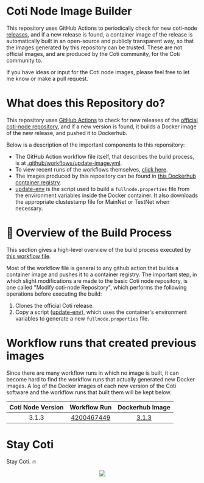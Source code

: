 # Coti Node Image Builder

This repository uses GitHub Actions to periodically check for new coti-node <a href="https://github.com/coti-io/coti-node/releases" target="_blank">releases</a>, and if a new release is found, a container image of the release is automatically built in an open-source and publicly transparent way, so that the images generated by this repository can be trusted. These are not official images, and are produced by the Coti community, for the Coti community to.

If you have ideas or input for the Coti node images, please feel free to let me know or make a pull request.

# What does this Repository do?

This repository uses <a href="https://docs.github.com/en/actions">GitHub Actions</a> to check for new releases of the <a href="https://github.com/coti-io/coti-node">official coti-node repository</a>, and if a new version is found, it builds a Docker image of the new release, and pushed it to Dockerhub.

Below is a description of the important components to this reponsitory:

- The GitHub Action workflow file itself, that describes the build process, is at <a href="https://github.com/tj-wells/coti-node-images/blob/master/.github/workflows/update-image.yml"  target="_blank">.github/workflows/update-image.yml</a>.
- To view recent runs of the workflows themselves, <a href="https://github.com/tj-wells/coti-node-images/actions"  target="_blank">click here</a>.
- The images produced by this repository can be found in <a href="https://hub.docker.com/r/atomnode/coti-node"  target="_blank">this Dockerhub container registry</a>.
- <a href="https://github.com/tj-wells/coti-node-images/blob/master/update-env" target="_blank">update-env</a> is the script used to build a `fullnode.properties` file from the environment variables inside the Docker container. It also downloads the appropriate clustestamp file for MainNet or TestNet when necessary.

# 🐳 Overview of the Build Process

This section gives a high-level overview of the build process executed by <a href="https://github.com/tj-wells/coti-node-images/blob/master/.github/workflows/update-image.yml" target="_blank">this workflow file</a>.

Most of the workflow file is general to any github action that builds a container image and pushes it to a container registry. The important step, in which slight modifications are made to the basic Coti node repository, is one called "Modify coti-node Repository", which performs the following operations before executing the build:

1. Clones the official Coti release.
2. Copy a script (<a href="https://github.com/tj-wells/coti-node-images/blob/master/update-env" target="_blank">update-env</a>), which uses the container's environment variables to generate a new `fullnode.properties` file.

# Workflow runs that created previous images

Since there are many workflow runs in which no image is built, it can become hard to find the workflow runs that actually generated new Docker images. A log of the Docker images of each new version of the Coti software and the workflow runs that built them will be kept below.

| Coti Node Version |                                          Workflow Run                                          |                                                                            Dockerhub Image                                                                             |
| :---------------: | :--------------------------------------------------------------------------------------------: | :--------------------------------------------------------------------------------------------------------------------------------------------------------------------: |
|       3.1.3       | <a href="https://github.com/tomjwells/coti-node-images/actions/runs/4200467449">4200467449</a> | <a href="https://hub.docker.com/layers/atomnode/coti-node/3.1.3/images/sha256-143cd458730407585b5bb50eef658e3104cd38e251504d779e7e6dd0cd20b725?context=repo">3.1.3</a> |

# Stay Coti

Stay Coti. ️‍🔥

<p align="center"><a href="https://atomnode.tomoswells.com" target="_blank"><img src="https://cdn.discordapp.com/avatars/343604221331111946/65130831872c9daabdb0d803ce27e594.webp?size=240"></a></p>
